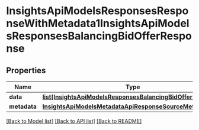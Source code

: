 # InsightsApiModelsResponsesResponseWithMetadata1InsightsApiModelsResponsesBalancingBidOfferResponse

## Properties
Name | Type | Description | Notes
------------ | ------------- | ------------- | -------------
**data** | [**list[InsightsApiModelsResponsesBalancingBidOfferResponse]**](InsightsApiModelsResponsesBalancingBidOfferResponse.md) |  | [optional] 
**metadata** | [**InsightsApiModelsMetadataApiResponseSourceMetadata**](InsightsApiModelsMetadataApiResponseSourceMetadata.md) |  | [optional] 

[[Back to Model list]](../README.md#documentation-for-models) [[Back to API list]](../README.md#documentation-for-api-endpoints) [[Back to README]](../README.md)

